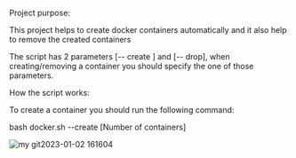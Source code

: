 Project purpose: 


This project helps to create  docker containers automatically and it also help to remove the created containers

The script has 2 parameters [-- create ] and [-- drop], when creating/removing  a container you should specify the one of those parameters. 

How the script works: 

To create a container you should run the following command: 

 bash docker.sh --create [Number of containers]


![my git2023-01-02 161604](https://user-images.githubusercontent.com/11373339/210243153-da90d3fc-aa8f-42fc-8cff-a1f35af2e7a2.png)












